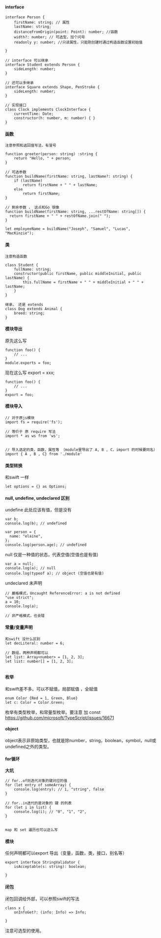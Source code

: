#### interface
```
interface Person {
    firstName: string; // 属性
    lastName: string;
    distanceFromOrigin(point: Point): number; //函数
    width?: number; // 可选型，加个问号
    readonly y: number; //只读属性，只能刚创建时通过构造函数设置初始值
    
}

// interface 可以继承
interface Student extends Person {
    sideLength: number;
}

// 还可以多继承
interface Square extends Shape, PenStroke {
    sideLength: number;
}

// 实现接口
class Clock implements ClockInterface {
    currentTime: Date;
    constructor(h: number, m: number) { }
}

```

#### 函数
```
注意参照和返回值写法，有冒号

function greeter(person: string) :string {
    return "Hello, " + person;
}

// 可选参数
function buildName(firstName: string, lastName?: string) {
    if (lastName)
        return firstName + " " + lastName;
    else
        return firstName;
}

// 剩余参数 ， 这点和Go 很像
function buildName(firstName: string, ...restOfName: string[]) {
  return firstName + " " + restOfName.join(" ");
}

let employeeName = buildName("Joseph", "Samuel", "Lucas", "MacKinzie");

```

#### 类
```
注意构造函数

class Student {
    fullName: string;
    constructor(public firstName, public middleInitial, public lastName) {
        this.fullName = firstName + " " + middleInitial + " " + lastName;
    }
}

继承， 还是 extends
class Dog extends Animal {
    breed: string;
}

```

#### 模块导出
原先这么写
```
function foo() {
    // ...
}
module.exports = foo;
```
现在这么写 export = xxx;
```
function foo() {
    // ...
}
export = foo;
```
#### 模块导入
```
// 对于原js模块
import fs = require('fs');

// 等价于 原 require 写法
import * as ws from 'ws';


// 导入选定的类，函数，属性等 （module里导出了 A, B , C，import 的时候要同名）
import { A , B , C} from './module'

```

#### 类型转换
和swift 一样
```
let options = {} as Options;

```

#### null, undefine, undeclared 区别

undefine 此处应该有值，但是没有
```
var b;
console.log(b); // undefined

var person = {
  name: "elaine",
};
console.log(person.age); // undefined

```

null 仅是一种值的状态，代表空值(空值也是有值)
```
var a = null;
console.log(a); // null
console.log(typeof a); // object (空值也是有值)
```

undeclared 未声明
```
// 嚴格模式，Uncaught ReferenceError: a is not defined 
"use strict";
a = 10;
console.log(a);

// 非严格模式，也会错

```

#### 常量/变量声明
```
和swift 没什么区别
let decLiteral: number = 6;

// 数组，两种声明都可以
let list: Array<number> = [1, 2, 3];
let list: number[] = [1, 2, 3];


```

#### 枚举
和swift差不多。可以不赋值，局部赋值 ，全赋值
```
enum Color {Red = 1, Green, Blue}
let c: Color = Color.Green;
```

枚举有类型枚举，和常量型枚举。要注意 加 const
https://github.com/microsoft/TypeScript/issues/16671

#### object
object表示非原始类型，也就是除number，string，boolean，symbol，null或undefined之外的类型。

#### for循环
**大坑**
```
// for..of则迭代对象的键对应的值
for (let entry of someArray) {
    console.log(entry); // 1, "string", false
}

// for..in迭代的是对象的 键 的列表
for (let i in list) {
    console.log(i); // "0", "1", "2",
}


map 和 set 遍历也可以这么写
```

#### 模块
任何声明都可以export 导出（变量，函数，类，接口，别名等）
```
export interface StringValidator {
    isAcceptable(s: string): boolean;
    
}
```

#### 闭包
闭包回调给外部，可以参照swift的写法
```
class x {
	onInfoGet?: (info: Info) => Info;

}

```
注意可选型的使用。

